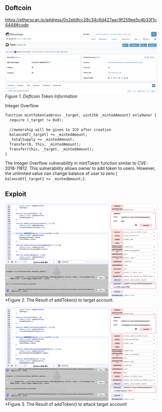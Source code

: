 Doftcoin
---------------
https://etherscan.io/address/0x2eb9cc28c34c6d427aac9f259ee5c4b33f1c4448#code

![](./img/DFC.png)
  *Figure 1. Doftcoin Token Information*

Integer Overflow


	function mintToken(address _target, uint256 _mintedAmount) onlyOwner {
	  require (_target != 0x0);
	
	  //ownership will be given to ICO after creation
	  balanceOf[_target] += _mintedAmount;
	  _totalSupply += _mintedAmount;
	  Transfer(0, this, _mintedAmount);
	  Transfer(this, _target, _mintedAmount);
	}

The  Integer Overflow vulnerability in mintToken function similar to CVE-2018-11812. This vulnerability allows owner to add token to users. However, the unlimited value can change balance of user to zero (``` balanceOf[_target] += _mintedAmount;```).

## Exploit

![](./img/process-1.png)
*Figure 2. The Result of addToken() to target account.


![](./img/process-2.png)
*Figure 3. The Result of addToken() to attack target account!
